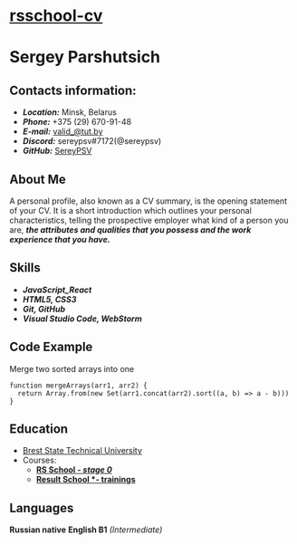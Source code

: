# **[rsschool-cv](https://sereypsv.github.io/rsschool-cv/)**

# **Sergey Parshutsich**

## **Contacts information:**

- **_Location:_** Minsk, Belarus
- **_Phone:_** +375 (29) 670-91-48
- **_E-mail:_** valid_@tut.by
- **_Discord:_** sereypsv#7172(@sereypsv)
- **_GitHub:_** [SereyPSV](https://github.com/sereypsv)

## **About Me**

A personal profile, also known as a CV summary, is the opening statement of your CV. It is a short introduction which outlines your personal characteristics, telling the prospective employer what kind of a person you are, **_the attributes and qualities that you possess and the work experience that you have._**

## **Skills**

- **_JavaScript_React_**
- **_HTML5, CSS3_**
- **_Git, GitHub_**
- **_Visual Studio Code, WebStorm_**

## **Code Example**

Merge two sorted arrays into one

```
function mergeArrays(arr1, arr2) {
  return Array.from(new Set(arr1.concat(arr2).sort((a, b) => a - b)))
}
```

## **Education**

- [Brest State Technical University](https://www.bstu.by/)
- Courses:
  - **[RS School _- stage 0_](https://rs.school/)**
  - **[Result School \*- trainings](https://result.school/)**

## **Languages**

**Russian native**
**English B1** _(Intermediate)_
